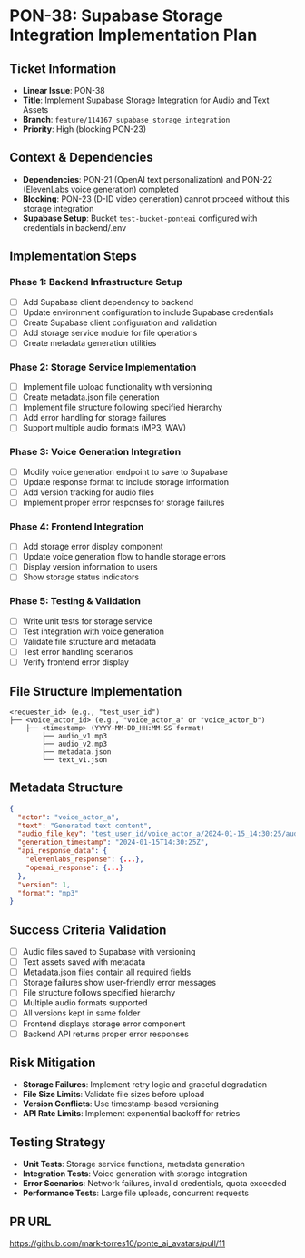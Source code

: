# PON-38: Supabase Storage Integration Implementation Plan

## Ticket Information
- **Linear Issue**: PON-38
- **Title**: Implement Supabase Storage Integration for Audio and Text Assets
- **Branch**: `feature/114167_supabase_storage_integration`
- **Priority**: High (blocking PON-23)

## Context & Dependencies
- **Dependencies**: PON-21 (OpenAI text personalization) and PON-22 (ElevenLabs voice generation) completed
- **Blocking**: PON-23 (D-ID video generation) cannot proceed without this storage integration
- **Supabase Setup**: Bucket `test-bucket-ponteai` configured with credentials in backend/.env

## Implementation Steps

### Phase 1: Backend Infrastructure Setup
- [ ] Add Supabase client dependency to backend
- [ ] Update environment configuration to include Supabase credentials
- [ ] Create Supabase client configuration and validation
- [ ] Add storage service module for file operations
- [ ] Create metadata generation utilities

### Phase 2: Storage Service Implementation
- [ ] Implement file upload functionality with versioning
- [ ] Create metadata.json file generation
- [ ] Implement file structure following specified hierarchy
- [ ] Add error handling for storage failures
- [ ] Support multiple audio formats (MP3, WAV)

### Phase 3: Voice Generation Integration
- [ ] Modify voice generation endpoint to save to Supabase
- [ ] Update response format to include storage information
- [ ] Add version tracking for audio files
- [ ] Implement proper error responses for storage failures

### Phase 4: Frontend Integration
- [ ] Add storage error display component
- [ ] Update voice generation flow to handle storage errors
- [ ] Display version information to users
- [ ] Show storage status indicators

### Phase 5: Testing & Validation
- [ ] Write unit tests for storage service
- [ ] Test integration with voice generation
- [ ] Validate file structure and metadata
- [ ] Test error handling scenarios
- [ ] Verify frontend error display

## File Structure Implementation
```
<requester_id> (e.g., "test_user_id")
├── <voice_actor_id> (e.g., "voice_actor_a" or "voice_actor_b")
    ├── <timestamp> (YYYY-MM-DD_HH:MM:SS format)
        ├── audio_v1.mp3
        ├── audio_v2.mp3
        ├── metadata.json
        └── text_v1.json
```

## Metadata Structure
```json
{
  "actor": "voice_actor_a",
  "text": "Generated text content",
  "audio_file_key": "test_user_id/voice_actor_a/2024-01-15_14:30:25/audio_v1.mp3",
  "generation_timestamp": "2024-01-15T14:30:25Z",
  "api_response_data": {
    "elevenlabs_response": {...},
    "openai_response": {...}
  },
  "version": 1,
  "format": "mp3"
}
```

## Success Criteria Validation
- [ ] Audio files saved to Supabase with versioning
- [ ] Text assets saved with metadata
- [ ] Metadata.json files contain all required fields
- [ ] Storage failures show user-friendly error messages
- [ ] File structure follows specified hierarchy
- [ ] Multiple audio formats supported
- [ ] All versions kept in same folder
- [ ] Frontend displays storage error component
- [ ] Backend API returns proper error responses

## Risk Mitigation
- **Storage Failures**: Implement retry logic and graceful degradation
- **File Size Limits**: Validate file sizes before upload
- **Version Conflicts**: Use timestamp-based versioning
- **API Rate Limits**: Implement exponential backoff for retries

## Testing Strategy
- **Unit Tests**: Storage service functions, metadata generation
- **Integration Tests**: Voice generation with storage integration
- **Error Scenarios**: Network failures, invalid credentials, quota exceeded
- **Performance Tests**: Large file uploads, concurrent requests

## PR URL
https://github.com/mark-torres10/ponte_ai_avatars/pull/11 